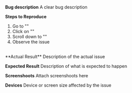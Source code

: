 **Bug description**
A clear bug description

**Steps to Reproduce**
1. Go to ""
2. Click on ""
3. Scroll down to ""
4. Observe the issue
<br>
**Actual Result**
Description of the actual issue

**Expected Result**
Description of what is expected to happen

**Screenshoots**
Attach screenshoots here

**Devices**
Device or screen size affected by the issue

